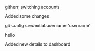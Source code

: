 githerrj switching accounts

Added some changes

git config credential.username 'username'

hello


Added new details to dashboard

